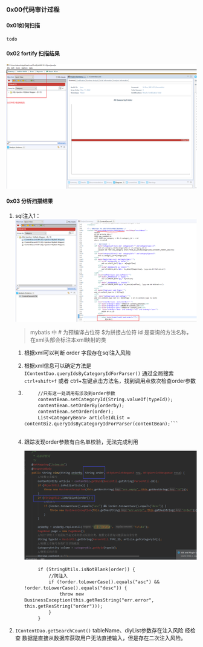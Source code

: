 ### 0x00代码审计过程
#### 0x01如何扫描
    todo
#### 0x02 fortify 扫描结果
![summary](./img/fortify_sca_summary.png)

#### 0x03 分析扫描结果
1. sql注入1：
   ![fortify](./img/fortify_sca__sql_01.png)
    > mybatis 中 # 为预编译占位符 $为拼接占位符 id 是查询的方法名称，在xml头部会标注本xml映射的类
    1. 根据xml可以判断 order 字段存在sql注入风险
   
    2. 根据xml信息可以确定方法是 `IContentDao.queryIdsByCategoryIdForParser()`  通过全局搜索 `ctrl+shift+f` 或者 ctrl+左键点击方法名，找到调用点依次检查order参数
    
    
    3. ```
            //只有这一处调用有涉及到order参数 
            contentBean.setCategoryId(String.valueOf(typeId));
            contentBean.setOrderBy(orderby);
            contentBean.setOrder(order);
            List<CategoryBean> articleIdList = contentBiz.queryIdsByCategoryIdForParser(contentBean);```
         
    4. 跟踪发现order参数有白名单校验，无法完成利用
       
       ![sqi](./img/idea_code_sqli_0102.png)
       
       ```shell
            if (StringUtils.isNotBlank(order)) {
                //防注入
                if (!order.toLowerCase().equals("asc") && !order.toLowerCase().equals("desc")) {
                    throw new BusinessException(this.getResString("err.error", this.getResString("order")));
                }
            }
       ```
2. `IContentDao.getSearchCount()` tableName、diyList参数存在注入风险 经检查 数据是直接从数据库获取用户无法直接输入，但是存在二次注入风险。





 